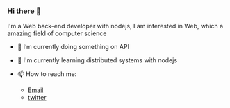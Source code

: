 ### Hi there 👋

I'm a Web back-end developer with nodejs, I am interested in Web, which a amazing field of computer science 

- 🔭 I’m currently doing something on API
- 🛫 I'm currently learning distributed systems with nodejs
- 📫 How to reach me: 

  - [Email](goleer.zhangli@outlook.com)
  - [twitter](https://twitter.com/fecat233)
